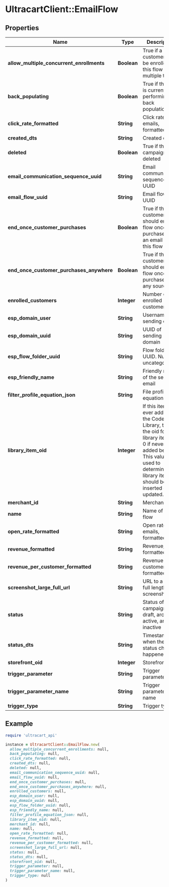 # UltracartClient::EmailFlow

## Properties

| Name | Type | Description | Notes |
| ---- | ---- | ----------- | ----- |
| **allow_multiple_concurrent_enrollments** | **Boolean** | True if a customer may be enrolled in this flow multiple times | [optional] |
| **back_populating** | **Boolean** | True if the flow is currently performing a back population. | [optional] |
| **click_rate_formatted** | **String** | Click rate of emails, formatted | [optional] |
| **created_dts** | **String** | Created date | [optional] |
| **deleted** | **Boolean** | True if this campaign was deleted | [optional] |
| **email_communication_sequence_uuid** | **String** | Email communication sequence UUID | [optional] |
| **email_flow_uuid** | **String** | Email flow UUID | [optional] |
| **end_once_customer_purchases** | **Boolean** | True if the customer should end the flow once they purchase from an email on this flow | [optional] |
| **end_once_customer_purchases_anywhere** | **Boolean** | True if the customer should end the flow once they purchase from any source | [optional] |
| **enrolled_customers** | **Integer** | Number of enrolled customers. | [optional] |
| **esp_domain_user** | **String** | Username of sending email | [optional] |
| **esp_domain_uuid** | **String** | UUID of sending domain | [optional] |
| **esp_flow_folder_uuid** | **String** | Flow folder UUID.  Null for uncategorized | [optional] |
| **esp_friendly_name** | **String** | Friendly name of the sending email | [optional] |
| **filter_profile_equation_json** | **String** | File profile equation json | [optional] |
| **library_item_oid** | **Integer** | If this item was ever added to the Code Library, this is the oid for that library item, or 0 if never added before.  This value is used to determine if a library item should be inserted or updated. | [optional] |
| **merchant_id** | **String** | Merchant ID | [optional] |
| **name** | **String** | Name of email flow | [optional] |
| **open_rate_formatted** | **String** | Open rate of emails, formatted | [optional] |
| **revenue_formatted** | **String** | Revenue, formatted | [optional] |
| **revenue_per_customer_formatted** | **String** | Revenue per customer, formatted | [optional] |
| **screenshot_large_full_url** | **String** | URL to a large full length screenshot | [optional] |
| **status** | **String** | Status of the campaign of draft, archived, active, and inactive | [optional] |
| **status_dts** | **String** | Timestamp when the last status change happened | [optional] |
| **storefront_oid** | **Integer** | Storefront oid | [optional] |
| **trigger_parameter** | **String** | Trigger parameter | [optional] |
| **trigger_parameter_name** | **String** | Trigger parameter name | [optional] |
| **trigger_type** | **String** | Trigger type | [optional] |

## Example

```ruby
require 'ultracart_api'

instance = UltracartClient::EmailFlow.new(
  allow_multiple_concurrent_enrollments: null,
  back_populating: null,
  click_rate_formatted: null,
  created_dts: null,
  deleted: null,
  email_communication_sequence_uuid: null,
  email_flow_uuid: null,
  end_once_customer_purchases: null,
  end_once_customer_purchases_anywhere: null,
  enrolled_customers: null,
  esp_domain_user: null,
  esp_domain_uuid: null,
  esp_flow_folder_uuid: null,
  esp_friendly_name: null,
  filter_profile_equation_json: null,
  library_item_oid: null,
  merchant_id: null,
  name: null,
  open_rate_formatted: null,
  revenue_formatted: null,
  revenue_per_customer_formatted: null,
  screenshot_large_full_url: null,
  status: null,
  status_dts: null,
  storefront_oid: null,
  trigger_parameter: null,
  trigger_parameter_name: null,
  trigger_type: null
)
```

